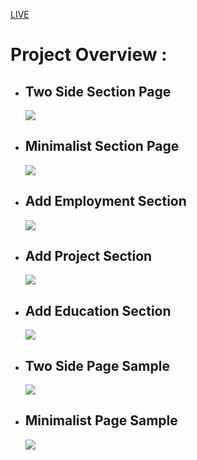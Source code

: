 <a href="https://resume-builder-app-vanilla-javascript.vercel.app/">LIVE</a>
<h1>Project Overview :</h1>

<ul>
  <li><h2>Two Side Section Page</h2></li>
  <img src="https://github.com/Yugal2003/Resume-Builder-App---Vanilla-Javascript/assets/132428388/1be706d2-870b-47bb-99c3-47032f2752e2" /><br>
</ul>

<ul>
  <li><h2>Minimalist Section Page</h2></li>
  <img src="https://github.com/Yugal2003/Resume-Builder-App---Vanilla-Javascript/assets/132428388/1906811a-ec87-4f71-b918-316ff0fb2541" /><br>
</ul>

<ul>
  <li><h2>Add Employment Section</h2></li>
  <img src="https://github.com/Yugal2003/Resume-Builder-App---Vanilla-Javascript/assets/132428388/b5e03b54-2236-41b4-a212-b78e4c837138" /><br>
</ul>

<ul>
  <li><h2>Add Project Section</h2></li>
  <img src="https://github.com/Yugal2003/Resume-Builder-App---Vanilla-Javascript/assets/132428388/6748a1ff-ea6c-4f8b-b203-1ed6c1618914" /><br>
</ul>

<ul>
  <li><h2>Add Education Section</h2></li>
  <img src="https://github.com/Yugal2003/Resume-Builder-App---Vanilla-Javascript/assets/132428388/77c8a474-156d-43bd-881c-782f1ce0c950" /><br>
</ul>

<ul>
  <li><h2>Two Side Page Sample </h2></li>
  <img src="https://github.com/Yugal2003/Resume-Builder-App---Vanilla-Javascript/assets/132428388/06d213e1-3827-4499-8e9b-a6763fa2ea0a" /><br>
</ul>

<ul>
  <li><h2>Minimalist Page Sample</h2></li>
  <img src="https://github.com/Yugal2003/Resume-Builder-App---Vanilla-Javascript/assets/132428388/48c991b2-ae12-4ed3-ba49-47b8d9ca63f4" /><br>
</ul>
